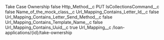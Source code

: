 <?xml version="1.0" encoding="UTF-8"?>
<CustomMetadata xmlns="http://soap.sforce.com/2006/04/metadata" xmlns:xsi="http://www.w3.org/2001/XMLSchema-instance" xmlns:xsd="http://www.w3.org/2001/XMLSchema">
    <label>Take Case Ownership</label>
    <protected>false</protected>
    <values>
        <field>Http_Method__c</field>
        <value xsi:type="xsd:string">PUT</value>
    </values>
    <values>
        <field>IsCollectionsCommand__c</field>
        <value xsi:type="xsd:boolean">false</value>
    </values>
    <values>
        <field>Name_of_the_mock_class__c</field>
        <value xsi:nil="true"/>
    </values>
    <values>
        <field>Url_Mapping_Contains_Letter_Id__c</field>
        <value xsi:type="xsd:boolean">false</value>
    </values>
    <values>
        <field>Url_Mapping_Contains_Letter_Send_Method__c</field>
        <value xsi:type="xsd:boolean">false</value>
    </values>
    <values>
        <field>Url_Mapping_Contains_Template_Name__c</field>
        <value xsi:type="xsd:boolean">false</value>
    </values>
    <values>
        <field>Url_Mapping_Contains_Uuid__c</field>
        <value xsi:type="xsd:boolean">true</value>
    </values>
    <values>
        <field>Url_Mapping__c</field>
        <value xsi:type="xsd:string">/loan-applications/{id}/take-ownership</value>
    </values>
</CustomMetadata>
